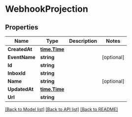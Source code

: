 # WebhookProjection

## Properties

Name | Type | Description | Notes
------------ | ------------- | ------------- | -------------
**CreatedAt** | [**time.Time**](time.Time) |  | 
**EventName** | **string** |  | [optional] 
**Id** | **string** |  | 
**InboxId** | **string** |  | 
**Name** | **string** |  | [optional] 
**UpdatedAt** | [**time.Time**](time.Time) |  | 
**Url** | **string** |  | 

[[Back to Model list]](../README#documentation-for-models) [[Back to API list]](../README#documentation-for-api-endpoints) [[Back to README]](../README)


